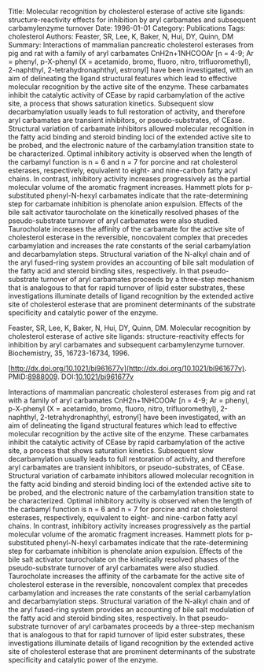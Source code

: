 Title: Molecular recognition by cholesterol esterase of active site ligands: structure-reactivity effects for inhibition by aryl carbamates and subsequent carbamylenzyme turnover
Date: 1996-01-01
Category: Publications
Tags: cholesterol
Authors: Feaster, SR, Lee, K, Baker, N, Hui, DY, Quinn, DM
Summary: Interactions of mammalian pancreatic cholesterol esterases from pig and rat with a family of aryl carbamates CnH2n+1NHCOOAr [n = 4-9; Ar = phenyl, p-X-phenyl (X = acetamido, bromo, fluoro, nitro, trifluoromethyl), 2-naphthyl, 2-tetrahydronaphthyl, estronyl] have been investigated, with an aim of delineating the ligand structural features which lead to effective molecular recognition by the active site of the enzyme. These carbamates inhibit the catalytic activity of CEase by rapid carbamylation of the active site, a process that shows saturation kinetics. Subsequent slow decarbamylation usually leads to full restoration of activity, and therefore aryl carbamates are transient inhibitors, or pseudo-substrates, of CEase. Structural variation of carbamate inhibitors allowed molecular recognition in the fatty acid binding and steroid binding loci of the extended active site to be probed, and the electronic nature of the carbamylation transition state to be characterized. Optimal inhibitory activity is observed when the length of the carbamyl function is n = 6 and n = 7 for porcine and rat cholesterol esterases, respectively, equivalent to eight- and nine-carbon fatty acyl chains. In contrast, inhibitory activity increases progressively as the partial molecular volume of the aromatic fragment increases. Hammett plots for p-substituted phenyl-N-hexyl carbamates indicate that the rate-determining step for carbamate inhibition is phenolate anion expulsion. Effects of the bile salt activator taurocholate on the kinetically resolved phases of the pseudo-substrate turnover of aryl carbamates were also studied. Taurocholate increases the affinity of the carbamate for the active site of cholesterol esterase in the reversible, noncovalent complex that precedes carbamylation and increases the rate constants of the serial carbamylation and decarbamylation steps. Structural variation of the N-alkyl chain and of the aryl fused-ring system provides an accounting of bile salt modulation of the fatty acid and steroid binding sites, respectively. In that pseudo-substrate turnover of aryl carbamates proceeds by a three-step mechanism that is analogous to that for rapid turnover of lipid ester substrates, these investigations illuminate details of ligand recognition by the extended active site of cholesterol esterase that are prominent determinants of the substrate specificity and catalytic power of the enzyme.

Feaster, SR, Lee, K, Baker, N, Hui, DY, Quinn, DM. Molecular recognition by cholesterol esterase of active site ligands: structure-reactivity effects for inhibition by aryl carbamates and subsequent carbamylenzyme turnover. Biochemistry, 35, 16723-16734, 1996. 

[http://dx.doi.org/10.1021/bi961677v](http://dx.doi.org/10.1021/bi961677v). PMID:[8988009](http://www.ncbi.nlm.nih.gov/pubmed/8988009). DOI:[10.1021/bi961677v](http://dx.doi.org/10.1021/bi961677v)

Interactions of mammalian pancreatic cholesterol esterases from pig and rat with a family of aryl carbamates CnH2n+1NHCOOAr [n = 4-9; Ar = phenyl, p-X-phenyl (X = acetamido, bromo, fluoro, nitro, trifluoromethyl), 2-naphthyl, 2-tetrahydronaphthyl, estronyl] have been investigated, with an aim of delineating the ligand structural features which lead to effective molecular recognition by the active site of the enzyme. These carbamates inhibit the catalytic activity of CEase by rapid carbamylation of the active site, a process that shows saturation kinetics. Subsequent slow decarbamylation usually leads to full restoration of activity, and therefore aryl carbamates are transient inhibitors, or pseudo-substrates, of CEase. Structural variation of carbamate inhibitors allowed molecular recognition in the fatty acid binding and steroid binding loci of the extended active site to be probed, and the electronic nature of the carbamylation transition state to be characterized. Optimal inhibitory activity is observed when the length of the carbamyl function is n = 6 and n = 7 for porcine and rat cholesterol esterases, respectively, equivalent to eight- and nine-carbon fatty acyl chains. In contrast, inhibitory activity increases progressively as the partial molecular volume of the aromatic fragment increases. Hammett plots for p-substituted phenyl-N-hexyl carbamates indicate that the rate-determining step for carbamate inhibition is phenolate anion expulsion. Effects of the bile salt activator taurocholate on the kinetically resolved phases of the pseudo-substrate turnover of aryl carbamates were also studied. Taurocholate increases the affinity of the carbamate for the active site of cholesterol esterase in the reversible, noncovalent complex that precedes carbamylation and increases the rate constants of the serial carbamylation and decarbamylation steps. Structural variation of the N-alkyl chain and of the aryl fused-ring system provides an accounting of bile salt modulation of the fatty acid and steroid binding sites, respectively. In that pseudo-substrate turnover of aryl carbamates proceeds by a three-step mechanism that is analogous to that for rapid turnover of lipid ester substrates, these investigations illuminate details of ligand recognition by the extended active site of cholesterol esterase that are prominent determinants of the substrate specificity and catalytic power of the enzyme.
